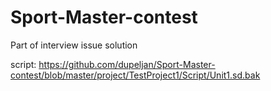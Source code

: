 # Sport-Master-contest
Part of interview issue solution

script:
https://github.com/dupeljan/Sport-Master-contest/blob/master/project/TestProject1/Script/Unit1.sd.bak
